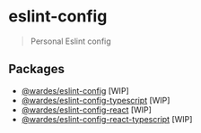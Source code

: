 # eslint-config

> Personal Eslint config

## Packages

- [@wardes/eslint-config]() [WIP]
- [@wardes/eslint-config-typescript]() [WIP]
- [@wardes/eslint-config-react]() [WIP]
- [@wardes/eslint-config-react-typescript]() [WIP]
